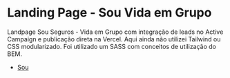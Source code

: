 # Landing Page - Sou Vida em Grupo

Landpage Sou Seguros - Vida em Grupo com integração de leads no Active Campaign e publicação direta na Vercel. Aqui ainda não utilizei Tailwind ou CSS modularizado. Foi utilizado um SASS com conceitos de utilização do BEM.

- [Sou](https://vidaemgrupo.admsouseguros.com.br)

